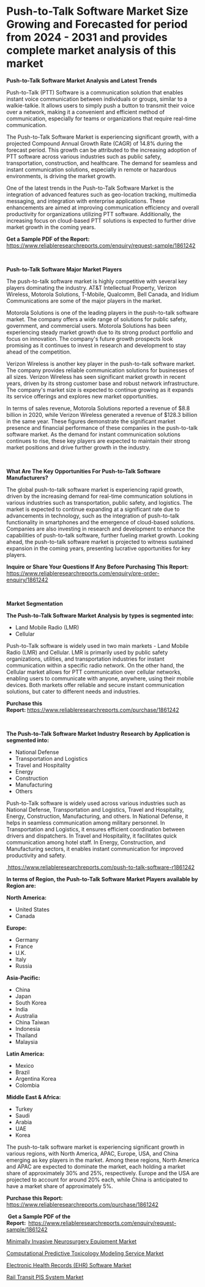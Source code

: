 <p><h1>Push-to-Talk Software Market Size Growing and Forecasted for period from 2024 - 2031 and provides complete market analysis of this market</h1></p><p><strong>Push-to-Talk Software Market Analysis and Latest Trends</strong></p>
<p><p>Push-to-Talk (PTT) Software is a communication solution that enables instant voice communication between individuals or groups, similar to a walkie-talkie. It allows users to simply push a button to transmit their voice over a network, making it a convenient and efficient method of communication, especially for teams or organizations that require real-time communication.</p><p>The Push-to-Talk Software Market is experiencing significant growth, with a projected Compound Annual Growth Rate (CAGR) of 14.8% during the forecast period. This growth can be attributed to the increasing adoption of PTT software across various industries such as public safety, transportation, construction, and healthcare. The demand for seamless and instant communication solutions, especially in remote or hazardous environments, is driving the market growth.</p><p>One of the latest trends in the Push-to-Talk Software Market is the integration of advanced features such as geo-location tracking, multimedia messaging, and integration with enterprise applications. These enhancements are aimed at improving communication efficiency and overall productivity for organizations utilizing PTT software. Additionally, the increasing focus on cloud-based PTT solutions is expected to further drive market growth in the coming years.</p></p>
<p><strong>Get a Sample PDF of the Report:&nbsp;</strong> <a href="https://www.reliableresearchreports.com/enquiry/request-sample/1861242">https://www.reliableresearchreports.com/enquiry/request-sample/1861242</a></p>
<p>&nbsp;</p>
<p><strong>Push-to-Talk Software Major Market Players</strong></p>
<p><p>The push-to-talk software market is highly competitive with several key players dominating the industry. AT&T Intellectual Property, Verizon Wireless, Motorola Solutions, T-Mobile, Qualcomm, Bell Canada, and Iridium Communications are some of the major players in the market.</p><p>Motorola Solutions is one of the leading players in the push-to-talk software market. The company offers a wide range of solutions for public safety, government, and commercial users. Motorola Solutions has been experiencing steady market growth due to its strong product portfolio and focus on innovation. The company's future growth prospects look promising as it continues to invest in research and development to stay ahead of the competition.</p><p>Verizon Wireless is another key player in the push-to-talk software market. The company provides reliable communication solutions for businesses of all sizes. Verizon Wireless has seen significant market growth in recent years, driven by its strong customer base and robust network infrastructure. The company's market size is expected to continue growing as it expands its service offerings and explores new market opportunities.</p><p>In terms of sales revenue, Motorola Solutions reported a revenue of $8.8 billion in 2020, while Verizon Wireless generated a revenue of $128.3 billion in the same year. These figures demonstrate the significant market presence and financial performance of these companies in the push-to-talk software market. As the demand for instant communication solutions continues to rise, these key players are expected to maintain their strong market positions and drive further growth in the industry.</p></p>
<p>&nbsp;</p>
<p><strong>What Are The Key Opportunities For Push-to-Talk Software Manufacturers?</strong></p>
<p><p>The global push-to-talk software market is experiencing rapid growth, driven by the increasing demand for real-time communication solutions in various industries such as transportation, public safety, and logistics. The market is expected to continue expanding at a significant rate due to advancements in technology, such as the integration of push-to-talk functionality in smartphones and the emergence of cloud-based solutions. Companies are also investing in research and development to enhance the capabilities of push-to-talk software, further fueling market growth. Looking ahead, the push-to-talk software market is projected to witness sustained expansion in the coming years, presenting lucrative opportunities for key players.</p></p>
<p><strong>Inquire or Share Your Questions If Any Before Purchasing This Report:</strong> <a href="https://www.reliableresearchreports.com/enquiry/pre-order-enquiry/1861242">https://www.reliableresearchreports.com/enquiry/pre-order-enquiry/1861242</a></p>
<p>&nbsp;</p>
<p><strong>Market Segmentation</strong></p>
<p><strong>The Push-to-Talk Software Market Analysis by types is segmented into:</strong></p>
<p><ul><li>Land Mobile Radio (LMR)</li><li>Cellular</li></ul></p>
<p><p>Push-to-Talk software is widely used in two main markets - Land Mobile Radio (LMR) and Cellular. LMR is primarily used by public safety organizations, utilities, and transportation industries for instant communication within a specific radio network. On the other hand, the Cellular market allows for PTT communication over cellular networks, enabling users to communicate with anyone, anywhere, using their mobile devices. Both markets offer reliable and secure instant communication solutions, but cater to different needs and industries.</p></p>
<p><strong>Purchase this Report:&nbsp;</strong><a href="https://www.reliableresearchreports.com/purchase/1861242">https://www.reliableresearchreports.com/purchase/1861242</a></p>
<p>&nbsp;</p>
<p><strong>The Push-to-Talk Software Market Industry Research by Application is segmented into:</strong></p>
<p><ul><li>National Defense</li><li>Transportation and Logistics</li><li>Travel and Hospitality</li><li>Energy</li><li>Construction</li><li>Manufacturing</li><li>Others</li></ul></p>
<p><p>Push-to-Talk software is widely used across various industries such as National Defense, Transportation and Logistics, Travel and Hospitality, Energy, Construction, Manufacturing, and others. In National Defense, it helps in seamless communication among military personnel. In Transportation and Logistics, it ensures efficient coordination between drivers and dispatchers. In Travel and Hospitality, it facilitates quick communication among hotel staff. In Energy, Construction, and Manufacturing sectors, it enables instant communication for improved productivity and safety.</p></p>
<p><a href="https://www.reliableresearchreports.com/push-to-talk-software-r1861242">&nbsp;https://www.reliableresearchreports.com/push-to-talk-software-r1861242</a></p>
<p><strong>In terms of Region, the Push-to-Talk Software Market Players available by Region are:</strong></p>
<p>
    <p> <strong> North America: </strong>
        <ul>
            <li>United States</li>
            <li>Canada</li>
        </ul>
        </p> 
    <p> <strong> Europe: </strong>
        <ul>
            <li>Germany</li>
            <li>France</li>
            <li>U.K.</li>
            <li>Italy</li>
            <li>Russia</li>
        </ul>
        </p> 
    <p> <strong> Asia-Pacific: </strong>
        <ul>
            <li>China</li>
            <li>Japan</li>
            <li>South Korea</li>
            <li>India</li>
            <li>Australia</li>
            <li>China Taiwan</li>
            <li>Indonesia</li>
            <li>Thailand</li>
            <li>Malaysia</li>
        </ul>
        </p> 
    <p> <strong> Latin America: </strong>
        <ul>
            <li>Mexico</li>
            <li>Brazil</li>
            <li>Argentina Korea</li>
            <li>Colombia</li>
        </ul>
        </p> 
    <p> <strong> Middle East & Africa: </strong>
        <ul>
            <li>Turkey</li>
            <li>Saudi</li>
            <li>Arabia</li>
            <li>UAE</li>
            <li>Korea</li>
        </ul>
    </p>
    </p>
<p><p>The push-to-talk software market is experiencing significant growth in various regions, with North America, APAC, Europe, USA, and China emerging as key players in the market. Among these regions, North America and APAC are expected to dominate the market, each holding a market share of approximately 30% and 25%, respectively. Europe and the USA are projected to account for around 20% each, while China is anticipated to have a market share of approximately 5%.</p></p>
<p><strong>Purchase this Report: </strong><a href="https://www.reliableresearchreports.com/purchase/1861242">https://www.reliableresearchreports.com/purchase/1861242</a></p>
<p>&nbsp;<strong>Get a Sample PDF of the Report:&nbsp;&nbsp;</strong><a href="https://www.reliableresearchreports.com/enquiry/request-sample/1861242">https://www.reliableresearchreports.com/enquiry/request-sample/1861242</a></p>
<p><strong></strong></p>
<p><p><a href="https://www.linkedin.com/pulse/minimally-invasive-neurosurgery-equipment-market-research-v2p5f">Minimally Invasive Neurosurgery Equipment Market</a></p><p><a href="https://github.com/edytherolanlouisejk1miz0wig/Market-Research-Report-List-2/blob/main/computational-predictive-toxicology-modeling-service-market.md">Computational Predictive Toxicology Modeling Service Market</a></p><p><a href="https://www.linkedin.com/pulse/electronic-health-records-ehr-software-market-offers-provide-insightful-vjwle">Electronic Health Records (EHR) Software Market</a></p><p><a href="https://github.com/EunaWiegad2023/Market-Research-Report-List-1/blob/main/rail-transit-pis-system-market.md">Rail Transit PIS System Market</a></p></p>